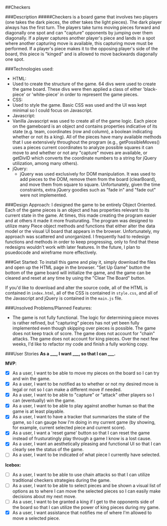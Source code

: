 ##Checkers

###Description
#####Checkers is a board game that involves two players (one takes the dark pieces, the other takes the light pieces). The dark player always has the first turn. The players take turns moving pieces forward and diagonally one spot and can "capture" opponents by jumping over them diagonally. If a player captures another player's piece and lands in a spot where another capturing move is available, this capturing move must be performed. If a player's piece makes it to the opposing player's side of the board, this piece is "kinged" and is allowed to move backwards diagonally one spot.

###Technologies used:
- HTML:
 - Used to create the structure of the game. 64 divs were used to create the game board. These divs were then applied a class of either 'black-piece' or 'white-piece' in order to represent the game pieces.
- CSS: 
 - Used to style the game. Basic CSS was used and the UI was kept minimal so I could focus on Javascript.
- Javascript:
 - Vanilla Javascript was used to create all of the game logic. Each piece on the gameboard is an object and contains properties indicative of its state (e.g. team, coordinates (row and column), a boolean indicating whether or not its a king). All of the pieces have many available methods that I use extensively throughout the program (e.g., getPossibleMoves() uses a pieces current coordinates to analyze possible squares it can move to and whether or not any "capture" moves are available, or getDivID which converts the coordinate numbers to a string for jQuery utilization, among many others).
- jQuery:
  - jQuery was used exclusively for DOM manipulation. It was used to add pieces to the DOM, remove them from the board (clearBoard), and move them from square to square. Unfortunately, given the time constraints, extra jQuery goodies such as "fade in" and "fade out" were not implemented.

###Design Approach:
I designed the game to be entirely Object Oriented. Each of the game pieces is an object and has properties relevant to its current state in the game. At times, this made creating the program easier and at others it made it more frusturating. The program was designed to utilize many Piece object methods and functions that either alter the data model or the visual UI board that appears in the browser. Unfortunately, my approach was scattered and unorganized. I frequently had to redesign functions and methods in order to keep progressing, only to find that these redesigns wouldn't work with later features. In the future, I plan to psuedocode and wireframe more effectively.

###Get Started:
To install this game and play it, simply download the files and open up the HTML page in the browser. "Set Up Game" button the bottom of the game board will initialize the game, and the game can be cleared and reset at any time by using the "Clear The Board" button. 

If you'd like to download and alter the source code, all of the HTML is contained in `index.html`, all of the CSS is contained in `style.css`, and all of the Javascript and jQuery is contained in the `main.js` file.

###Unsolved Problems/Planned Features:
- The game is not fully functional. The logic for determining piece moves is rather refined, but "capturing" pieces has not yet been fully implemented even though skipping over pieces is possible. The game does not keep track of score. The game does not account for "chain" attacks. The game does not account for king pieces. Over the next few weeks, I'd like to refactor my code and finish a fully working copy.


###User Stories
**As a ___, I want ___, so that I can ___.**


**MVP**:
- [x] As a user, I want to be able to move my pieces on the board so I can try and win the game.
- [x] As a user, I want to be notified as to whether or not my desired move is legal or not so I can make a different move if needed.
- [x] As a user, I want to be able to "capture" or "attack" other players so I can (eventually) win the game.
- [x] As a user, I want to be able to play against another human so that the game is at least playable.
- [x] As a user, I want to have a tracker that summarizes the state of the game, so I can gauge how I'm doing in my current game (by showing, for example, current selected piece and current score).
- [x] As a user, I want a 'reset game' button so that I can reset the game instead of frusturatingly play through a game I know is a lost cause.
- [x] As a user, I want an aesthetically pleasing and functional UI so that I can clearly see the status of the game.
- [ ] As a user, I want to be indicated of what piece I currently have selected.

**Icebox:**
- [ ] As a user, I want to be able to use chain attacks so that I can utilize traditional checkers strategies during the game.
- [ ] As a user, I want to be able to select pieces and be shown a visual list of options as to where I can move the selected pieces so I can easily make decisions about my next move.
- [ ] As a user, I want to be granted a king if I get to the opponents side of the board so that I can utilize the power of king pieces during my game.
- [x] As a user, I want assistance that notifies me of where I'm allowed to move a selected piece.
